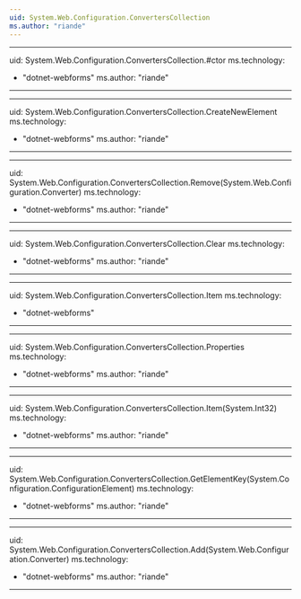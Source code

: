 ```yaml
---
uid: System.Web.Configuration.ConvertersCollection
ms.author: "riande"
---
```


---
uid: System.Web.Configuration.ConvertersCollection.#ctor
ms.technology: 
  - "dotnet-webforms"
ms.author: "riande"
---

---
uid: System.Web.Configuration.ConvertersCollection.CreateNewElement
ms.technology: 
  - "dotnet-webforms"
ms.author: "riande"
---

---
uid: System.Web.Configuration.ConvertersCollection.Remove(System.Web.Configuration.Converter)
ms.technology: 
  - "dotnet-webforms"
ms.author: "riande"
---

---
uid: System.Web.Configuration.ConvertersCollection.Clear
ms.technology: 
  - "dotnet-webforms"
ms.author: "riande"
---

---
uid: System.Web.Configuration.ConvertersCollection.Item
ms.technology: 
  - "dotnet-webforms"
---

---
uid: System.Web.Configuration.ConvertersCollection.Properties
ms.technology: 
  - "dotnet-webforms"
ms.author: "riande"
---

---
uid: System.Web.Configuration.ConvertersCollection.Item(System.Int32)
ms.technology: 
  - "dotnet-webforms"
ms.author: "riande"
---

---
uid: System.Web.Configuration.ConvertersCollection.GetElementKey(System.Configuration.ConfigurationElement)
ms.technology: 
  - "dotnet-webforms"
ms.author: "riande"
---

---
uid: System.Web.Configuration.ConvertersCollection.Add(System.Web.Configuration.Converter)
ms.technology: 
  - "dotnet-webforms"
ms.author: "riande"
---

